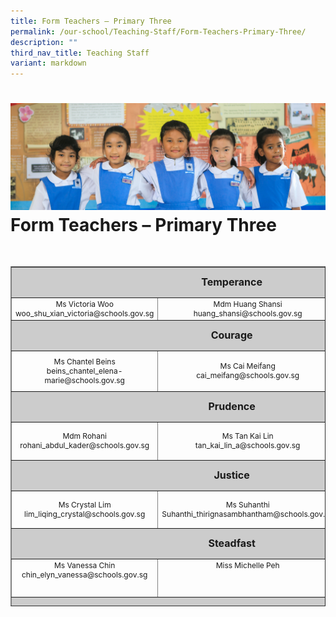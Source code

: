 ```yaml
---
title: Form Teachers – Primary Three
permalink: /our-school/Teaching-Staff/Form-Teachers-Primary-Three/
description: ""
third_nav_title: Teaching Staff
variant: markdown
---
```

![](/images/Banners/banner_ourschool__5_.jpg)
Form Teachers – Primary Three
=============================
&nbsp;
<table style="text-align: center; font-size: 12px; border-collapse: collapse; width: 100%; height: 544px;" border="1" width="100%">
<tbody>
<tr style="height: 42px;">
<td style="font-size: 16px; background-color: #cccccc; width: 89.1121%; height: 42px; text-align: center" colspan="3"><strong>Temperance</strong></td>
</tr>
<tr style="height: 26px;">
<td style="width: 32.665%; height: 26px;">Ms Victoria Woo
woo_shu_xian_victoria@schools.gov.sg
</td>
<td style="width: 31.335%; height: 26px;">Mdm Huang Shansi<br>
huang_shansi@schools.gov.sg
</td>
<td style="width: 25.1121%; height: 26px;">Ms Teh Soo Chin<br>teh_soo_chin@schools.gov.sg</td>
</tr>
<tr style="height: 42px;">
<td style="font-size: 16px; background-color: #cccccc; width: 89.1121%; height: 42px; text-align: center" colspan="3"><strong>Courage</strong></td>
</tr>
<tr style="height: 60px;">
<td style="width: 32.665%; height: 60px;" width="272">Ms Chantel Beins<br>
beins_chantel_elena-marie@schools.gov.sg
</td>
<td style="width: 31.335%; height: 60px;">Ms Cai Meifang<br>
cai_meifang@schools.gov.sg</td>
	<td style="width: 31.335%; height: 60px;">Mrs Pauline Cheong</td>
<td style="width: 25.1121%; height: 60px;"></td>
</tr>
<tr style="height: 42px;">
<td style="font-size: 16px; background-color: #cccccc; width: 89.1121%; height: 42px; text-align: center" colspan="3"><strong>Prudence</strong></td>
</tr>
<tr style="height: 55px;">
<td style="width: 32.665%; height: 55px;">Mdm Rohani<br>rohani_abdul_kader@schools.gov.sg</td>
<td style="width: 31.335%; height: 55px;">Ms Tan Kai Lin<br>tan_kai_lin_a@schools.gov.sg</td>
<td style="width: 25.1121%; height: 55px;"></td>
</tr>
<tr style="height: 42px;">
<td style="font-size: 16px; background-color: #cccccc; width: 89.1121%; height: 42px; text-align: center" colspan="3"><strong>Justice</strong></td>
</tr>
<tr style="height: 55px;">
<td style="width: 32.665%; height: 55px;">Ms Crystal Lim<br>
lim_liqing_crystal@schools.gov.sg
</td>
<td style="width: 31.335%; height: 55px;">Ms Suhanthi<br>Suhanthi_thirignasambhantham@schools.gov.sg</td>
<td style="width: 25.1121%; height: 55px;"></td>
</tr>
<tr style="height: 42px;">
<td style="font-size: 16px; background-color: #cccccc; width: 89.1121%; height: 42px; text-align: center" colspan="3"><strong>Steadfast</strong></td>
</tr>
<tr style="height: 55px;" valign="top">
<td style="width: 32.665%; height: 55px;">Ms Vanessa Chin<br>
chin_elyn_vanessa@schools.gov.sg
</td>
<td style="width: 31.335%; height: 55px;">Miss Michelle Peh
</td>
<td style="width: 25.1121%; height: 55px;">Mrs Eliza Han</td>
</tr>
<tr style="height: 42.6667px;">
<td style="font-size: 16px; background-color: #cccccc; width: 89.1121%; height: 42px; text-align: center" colspan="3"><strong>Piety</strong></td>
</tr>
<tr style="height: 41px;" valign="top">
<td style="width: 32.665%; height: 41px; text-align: center;">Ms Nuraishah<br>
nuraishah_ramdan@schools.gov.sg
</td>
<td style="width: 31.335%; height: 41px; text-align: center;">Ms Elspeth Tan<br>
tan_pau_cheng@schools.gov.sg
</td>
<td style="width: 25.1121%; height: 41px;"></td>
</tr>
</tbody>
</table>